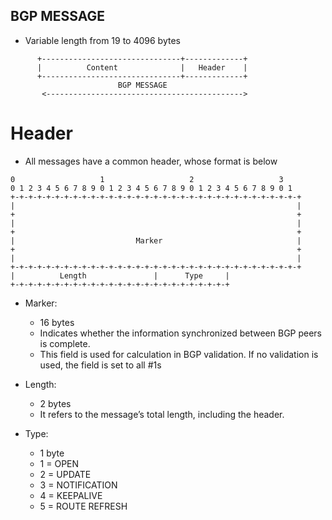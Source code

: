 ## BGP MESSAGE
 - Variable length from 19 to 4096 bytes 
```                                                                                                                                       
      +-------------------------------+-------------+                
      |          Content              |   Header    |                            
      +-------------------------------+-------------+                
                        BGP MESSAGE                                        
       <-------------------------------------------->                                                                               
```
# Header 

- All messages have a common header, whose format is below 

```
0                   1                   2                   3
0 1 2 3 4 5 6 7 8 9 0 1 2 3 4 5 6 7 8 9 0 1 2 3 4 5 6 7 8 9 0 1
+-+-+-+-+-+-+-+-+-+-+-+-+-+-+-+-+-+-+-+-+-+-+-+-+-+-+-+-+-+-+-+-+
|                                                               |
+                                                               +
|                                                               |
+                                                               +
|                           Marker                              |
+                                                               +
|                                                               |
+-+-+-+-+-+-+-+-+-+-+-+-+-+-+-+-+-+-+-+-+-+-+-+-+-+-+-+-+-+-+-+-+
|          Length               |      Type     |
+-+-+-+-+-+-+-+-+-+-+-+-+-+-+-+-+-+-+-+-+-+-+-+-+
```

* Marker:
  - 16 bytes
  - Indicates whether the information synchronized between BGP peers is complete.
  - This field is used for calculation in BGP validation. If no validation is used, the field is set to all #1s
    
* Length:
  - 2 bytes
  - It refers to the message’s total length, including the header.
 
* Type:
  - 1 byte
  - 1 = OPEN
  - 2 = UPDATE
  - 3 = NOTIFICATION
  - 4 = KEEPALIVE
  - 5 = ROUTE REFRESH 
